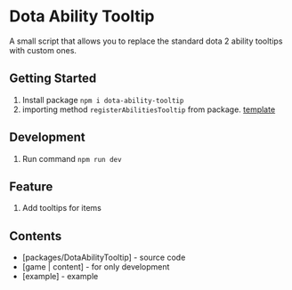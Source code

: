 # Dota Ability Tooltip

A small script that allows you to replace the standard dota 2 ability tooltips with custom ones.

## Getting Started

1. Install package `npm i dota-ability-tooltip`
2. importing method `registerAbilitiesTooltip` from package. [template](https://github.com/HappyFeedFriends/DotaAbilityTooltip/blob/master/src/panorama/example/index.ts) 

## Development

1. Run command `npm run dev`


## Feature

1. Add tooltips for items

## Contents
- [packages/DotaAbilityTooltip] - source code
- [game | content] - for only development
- [example] - example